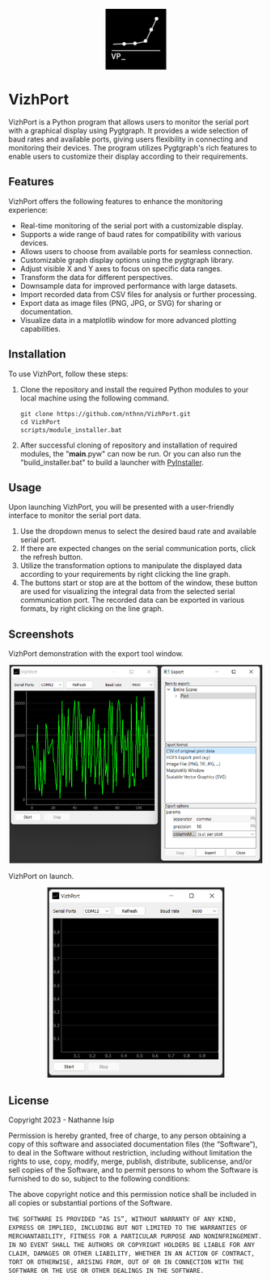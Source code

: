 <p align="center">
    <img src="assets/vizhport.png" width="120px" />
</p>

# VizhPort

VizhPort is a Python program that allows users to monitor the serial port with a graphical display using Pygtgraph. It provides a wide selection of baud rates and available ports, giving users flexibility in connecting and monitoring their devices. The program utilizes Pygtgraph's rich features to enable users to customize their display according to their requirements.

## Features

VizhPort offers the following features to enhance the monitoring experience:

- Real-time monitoring of the serial port with a customizable display.
- Supports a wide range of baud rates for compatibility with various devices.
- Allows users to choose from available ports for seamless connection.
- Customizable graph display options using the pygtgraph library.
- Adjust visible X and Y axes to focus on specific data ranges.
- Transform the data for different perspectives.
- Downsample data for improved performance with large datasets.
- Import recorded data from CSV files for analysis or further processing.
- Export data as image files (PNG, JPG, or SVG) for sharing or documentation.
- Visualize data in a matplotlib window for more advanced plotting capabilities.

## Installation

To use VizhPort, follow these steps:

1. Clone the repository and install the required Python modules to your local machine using the following command.
    ```batch
    git clone https://github.com/nthnn/VizhPort.git
    cd VizhPort
    scripts/module_installer.bat
    ```

2. After successful cloning of repository and installation of required modules, the "__main__.pyw" can now be run. Or you can also run the "build_installer.bat" to build a launcher with [PyInstaller](https://pyinstaller.org/).

## Usage

Upon launching VizhPort, you will be presented with a user-friendly interface to monitor the serial port data.

1. Use the dropdown menus to select the desired baud rate and available serial port.
2. If there are expected changes on the serial communication ports, click the refresh button.
3. Utilize the transformation options to manipulate the displayed data according to your requirements by right clicking the line graph.
4. The buttons start or stop are at the bottom of the window, these button are used for visualizing the integral data from the selected serial communication port. The recorded data can be exported in various formats, by right clicking on the line graph.

## Screenshots

VizhPort demonstration with the export tool window.

<p align="center">
    <img src="assets/screenshot-1.png" width="500" />
</p>

VizhPort on launch.

<p align="center">
    <img src="assets/screenshot-2.png" width="350" />
</p>

## License

Copyright 2023 - Nathanne Isip

Permission is hereby granted, free of charge, to any person obtaining a copy of this software and associated documentation files (the “Software”), to deal in the Software without restriction, including without limitation the rights to use, copy, modify, merge, publish, distribute, sublicense, and/or sell copies of the Software, and to permit persons to whom the Software is furnished to do so, subject to the following conditions:

The above copyright notice and this permission notice shall be included in all copies or substantial portions of the Software.

```THE SOFTWARE IS PROVIDED “AS IS”, WITHOUT WARRANTY OF ANY KIND, EXPRESS OR IMPLIED, INCLUDING BUT NOT LIMITED TO THE WARRANTIES OF MERCHANTABILITY, FITNESS FOR A PARTICULAR PURPOSE AND NONINFRINGEMENT. IN NO EVENT SHALL THE AUTHORS OR COPYRIGHT HOLDERS BE LIABLE FOR ANY CLAIM, DAMAGES OR OTHER LIABILITY, WHETHER IN AN ACTION OF CONTRACT, TORT OR OTHERWISE, ARISING FROM, OUT OF OR IN CONNECTION WITH THE SOFTWARE OR THE USE OR OTHER DEALINGS IN THE SOFTWARE.```